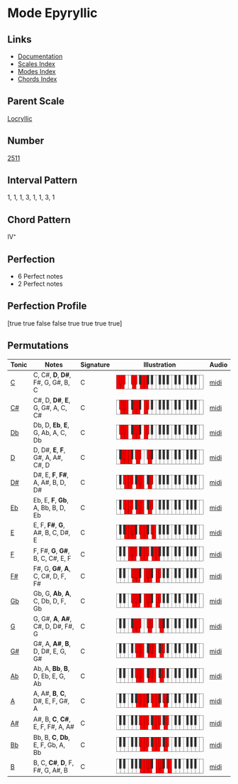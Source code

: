 # Mode Epyryllic

## Links

- [Documentation](index.md)
- [Scales Index](Scales.md)
- [Modes Index](Modes.md)
- [Chords Index](Chords.md)

## Parent Scale

[Locryllic](ScaleLocryllic.md)

## Number

[2511](https://ianring.com/musictheory/scales/2511)

## Interval Pattern

1, 1, 1, 3, 1, 1, 3, 1

## Chord Pattern

IV⁺

## Perfection

- 6 Perfect notes
- 2 Perfect notes

## Perfection Profile

[true true false false true true true true]

## Permutations

| Tonic | Notes | Signature | Illustration | Audio |
|-------|-------|-----------|--------------|-------|
| [C](ModeCNaturalEpyryllic.md) | C, C#, **D**, **D#**, F#, G, G#, B, C | C | ![CNaturalEpyryllic](ModeCNaturalEpyryllic.png) | [midi](https://github.com/edipermadi/music/blob/main/docs/ModeCNaturalEpyryllic.mid?raw=true) |
| [C#](ModeCSharpEpyryllic.md) | C#, D, **D#**, **E**, G, G#, A, C, C# | C | ![CSharpEpyryllic](ModeCSharpEpyryllic.png) | [midi](https://github.com/edipermadi/music/blob/main/docs/ModeCSharpEpyryllic.mid?raw=true) |
| [Db](ModeDFlatEpyryllic.md) | Db, D, **Eb**, **E**, G, Ab, A, C, Db | C | ![DFlatEpyryllic](ModeDFlatEpyryllic.png) | [midi](https://github.com/edipermadi/music/blob/main/docs/ModeDFlatEpyryllic.mid?raw=true) |
| [D](ModeDNaturalEpyryllic.md) | D, D#, **E**, **F**, G#, A, A#, C#, D | C | ![DNaturalEpyryllic](ModeDNaturalEpyryllic.png) | [midi](https://github.com/edipermadi/music/blob/main/docs/ModeDNaturalEpyryllic.mid?raw=true) |
| [D#](ModeDSharpEpyryllic.md) | D#, E, **F**, **F#**, A, A#, B, D, D# | C | ![DSharpEpyryllic](ModeDSharpEpyryllic.png) | [midi](https://github.com/edipermadi/music/blob/main/docs/ModeDSharpEpyryllic.mid?raw=true) |
| [Eb](ModeEFlatEpyryllic.md) | Eb, E, **F**, **Gb**, A, Bb, B, D, Eb | C | ![EFlatEpyryllic](ModeEFlatEpyryllic.png) | [midi](https://github.com/edipermadi/music/blob/main/docs/ModeEFlatEpyryllic.mid?raw=true) |
| [E](ModeENaturalEpyryllic.md) | E, F, **F#**, **G**, A#, B, C, D#, E | C | ![ENaturalEpyryllic](ModeENaturalEpyryllic.png) | [midi](https://github.com/edipermadi/music/blob/main/docs/ModeENaturalEpyryllic.mid?raw=true) |
| [F](ModeFNaturalEpyryllic.md) | F, F#, **G**, **G#**, B, C, C#, E, F | C | ![FNaturalEpyryllic](ModeFNaturalEpyryllic.png) | [midi](https://github.com/edipermadi/music/blob/main/docs/ModeFNaturalEpyryllic.mid?raw=true) |
| [F#](ModeFSharpEpyryllic.md) | F#, G, **G#**, **A**, C, C#, D, F, F# | C | ![FSharpEpyryllic](ModeFSharpEpyryllic.png) | [midi](https://github.com/edipermadi/music/blob/main/docs/ModeFSharpEpyryllic.mid?raw=true) |
| [Gb](ModeGFlatEpyryllic.md) | Gb, G, **Ab**, **A**, C, Db, D, F, Gb | C | ![GFlatEpyryllic](ModeGFlatEpyryllic.png) | [midi](https://github.com/edipermadi/music/blob/main/docs/ModeGFlatEpyryllic.mid?raw=true) |
| [G](ModeGNaturalEpyryllic.md) | G, G#, **A**, **A#**, C#, D, D#, F#, G | C | ![GNaturalEpyryllic](ModeGNaturalEpyryllic.png) | [midi](https://github.com/edipermadi/music/blob/main/docs/ModeGNaturalEpyryllic.mid?raw=true) |
| [G#](ModeGSharpEpyryllic.md) | G#, A, **A#**, **B**, D, D#, E, G, G# | C | ![GSharpEpyryllic](ModeGSharpEpyryllic.png) | [midi](https://github.com/edipermadi/music/blob/main/docs/ModeGSharpEpyryllic.mid?raw=true) |
| [Ab](ModeAFlatEpyryllic.md) | Ab, A, **Bb**, **B**, D, Eb, E, G, Ab | C | ![AFlatEpyryllic](ModeAFlatEpyryllic.png) | [midi](https://github.com/edipermadi/music/blob/main/docs/ModeAFlatEpyryllic.mid?raw=true) |
| [A](ModeANaturalEpyryllic.md) | A, A#, **B**, **C**, D#, E, F, G#, A | C | ![ANaturalEpyryllic](ModeANaturalEpyryllic.png) | [midi](https://github.com/edipermadi/music/blob/main/docs/ModeANaturalEpyryllic.mid?raw=true) |
| [A#](ModeASharpEpyryllic.md) | A#, B, **C**, **C#**, E, F, F#, A, A# | C | ![ASharpEpyryllic](ModeASharpEpyryllic.png) | [midi](https://github.com/edipermadi/music/blob/main/docs/ModeASharpEpyryllic.mid?raw=true) |
| [Bb](ModeBFlatEpyryllic.md) | Bb, B, **C**, **Db**, E, F, Gb, A, Bb | C | ![BFlatEpyryllic](ModeBFlatEpyryllic.png) | [midi](https://github.com/edipermadi/music/blob/main/docs/ModeBFlatEpyryllic.mid?raw=true) |
| [B](ModeBNaturalEpyryllic.md) | B, C, **C#**, **D**, F, F#, G, A#, B | C | ![BNaturalEpyryllic](ModeBNaturalEpyryllic.png) | [midi](https://github.com/edipermadi/music/blob/main/docs/ModeBNaturalEpyryllic.mid?raw=true) |
